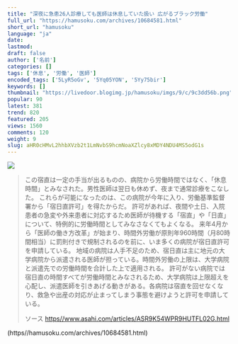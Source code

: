 ```yaml
---
title: "深夜に急患26人診療しても医師は休息していた扱い 広がるブラック労働"
full_url: "https://hamusoku.com/archives/10684581.html"
short_url: "hamusoku"
language: "ja"
date: 
lastmod: 
draft: false
author: ['名前']
categories: []
tags: ['休息', '労働', '医師']
encoded_tags: ['5LyR5oGv', '5Yq05YON', '5Yy75bir']
keywords: []
thumbnail: "https://livedoor.blogimg.jp/hamusoku/imgs/9/c/9c3dd56b.png"
popular: 90
latest: 381
trend: 820
featured: 205
views: 1560
comments: 120
weight: 9
slug: aHR0cHMvL2hhbXVzb2t1LmNvbS9hcmNoaXZlcy8xMDY4NDU4MS5odG1s
---
```


![](https://livedoor.blogimg.jp/hamusoku/imgs/9/c/9c3dd56b.png)

<blockquote><p></p><p>この宿直は一定の手当が出るものの、病院から労働時間ではなく、「休息時間」とみなされた。男性医師は翌日も休めず、夜まで通常診療をこなした。 これらが可能になったのは、この病院が今年に入り、労働基準監督署から「宿日直許可」を得たからだ。 許可があれば、夜間や土日、入院患者の急変や外来患者に対応するため医師が待機する「宿直」や「日直」について、特例的に労働時間としてみなさなくてもよくなる。 来年4月から「医師の働き方改革」が始まり、時間外労働が原則年960時間（月80時間相当）に罰則付きで規制されるのを前に、いま多くの病院が宿日直許可を申請している。 地域の病院は人手不足のため、宿日直は主に地元の大学病院から派遣される医師が担っている。時間外労働の上限は、大学病院と派遣先での労働時間を合計した上で適用される。 許可がない病院では宿日直の時間すべてが労働時間とみなされるため、大学病院は上限超えを心配し、派遣医師を引きあげる動きがある。各病院は宿直を回せなくなり、救急や出産の対応が止まってしまう事態を避けようと許可を申請している。</p>ソース <a href='https//www.asahi.com/articles/ASR9K54WPR9HUTFL02G.html' target='blank'>https//www.asahi.com/articles/ASR9K54WPR9HUTFL02G.html</a></blockquote>

(https//hamusoku.com/archives/10684581.html)
